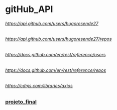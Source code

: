 # gitHub_API
###### https://api.github.com/users/hugoresende27
###### https://api.github.com/users/hugoresende27/repos
###### https://docs.github.com/en/rest/reference/users 
###### https://docs.github.com/en/rest/reference/repos
###### https://cdnjs.com/libraries/axios
### [projeto_final](https://hugoresende27.github.io/gitHub_API/)

